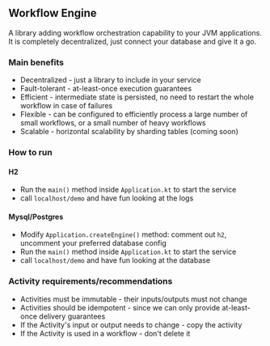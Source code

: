 ## Workflow Engine

A library adding workflow orchestration capability to your JVM applications. 
It is completely decentralized, just connect your database and give it a go.

### Main benefits
- Decentralized - just a library to include in your service
- Fault-tolerant - at-least-once execution guarantees
- Efficient - intermediate state is persisted, no need to restart the whole workflow in case of failures
- Flexible - can be configured to efficiently process a large number of small workflows, or a small number of heavy workflows
- Scalable - horizontal scalability by sharding tables (coming soon)

### How to run

#### H2
- Run the `main()` method inside `Application.kt` to start the service
- call `localhost/demo` and have fun looking at the logs

#### Mysql/Postgres
- Modify `Application.createEngine()` method: comment out `h2`, uncomment your preferred database config
- Run the `main()` method inside `Application.kt` to start the service
- call `localhost/demo` and have fun looking at the database


### Activity requirements/recommendations
- Activities must be immutable - their inputs/outputs must not change
- Activities should be idempotent - since we can only provide at-least-once delivery guarantees
- If the Activity's input or output needs to change - copy the activity
- If the Activity is used in a workflow - don't delete it